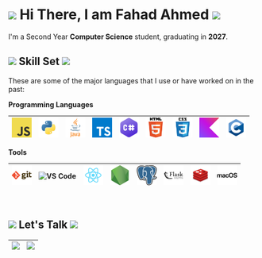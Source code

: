 
<h1> <img  src="https://static.vecteezy.com/system/resources/previews/025/094/086/non_2x/white-heart-sign-isolated-on-transparent-background-valentines-day-icon-hand-drawn-heart-shape-world-heart-day-concept-love-icon-illustration-free-png.png" width="30px"> Hi There, I am Fahad Ahmed <img  src="https://static.vecteezy.com/system/resources/previews/025/094/086/non_2x/white-heart-sign-isolated-on-transparent-background-valentines-day-icon-hand-drawn-heart-shape-world-heart-day-concept-love-icon-illustration-free-png.png" width="30px"> </h1>

I'm a Second Year **Computer Science** student, graduating in **2027**.

## <img  src="https://static.vecteezy.com/system/resources/previews/025/094/086/non_2x/white-heart-sign-isolated-on-transparent-background-valentines-day-icon-hand-drawn-heart-shape-world-heart-day-concept-love-icon-illustration-free-png.png" width="20px"> Skill Set <img  src="https://static.vecteezy.com/system/resources/previews/025/094/086/non_2x/white-heart-sign-isolated-on-transparent-background-valentines-day-icon-hand-drawn-heart-shape-world-heart-day-concept-love-icon-illustration-free-png.png" width="20px">

These are some of the major languages that I use or have worked on in the past:

**Programming Languages**

<img title="JavaScript" alt="JavaScript" width="40px" src="https://raw.githubusercontent.com/github/explore/master/topics/javascript/javascript.png"> | <img title="Python" alt="Python" width="40px" src="https://raw.githubusercontent.com/github/explore/master/topics/python/python.png" /> | <img title="Java" alt="Java" width="40px" src="https://raw.githubusercontent.com/github/explore/master/topics/java/java.png"> | <img title="TypeScript" alt="TypeScript" width="40px" src="https://raw.githubusercontent.com/github/explore/master/topics/typescript/typescript.png"> | <img title="C#" alt="C#" width="40px" src="https://raw.githubusercontent.com/github/explore/master/topics/csharp/csharp.png"> | <img title="HTML" alt="HTML" width="40px" src="https://raw.githubusercontent.com/github/explore/master/topics/html/html.png"> | <img title="CSS" alt="CSS" width="40px" src="https://raw.githubusercontent.com/github/explore/master/topics/css/css.png"> | <img title="Kotlin" alt="Kotlin" width="40px" src="https://raw.githubusercontent.com/github/explore/master/topics/kotlin/kotlin.png"> | <img title="C" alt="C" width="40px" src="https://raw.githubusercontent.com/github/explore/master/topics/c/c.png">
|--|--|--|--|--|--|--|--|--|

**Tools**

<img title="git" alt="git" width="40px" src="https://raw.githubusercontent.com/github/explore/master/topics/git/git.png"> | <img title="VS Code" alt="VS Code" width="40px" src="https://img.icons8.com/fluent/48/000000/visual-studio-code-2019.png"> | <img title="React" alt="React" width="40px" src="https://raw.githubusercontent.com/github/explore/master/topics/react/react.png"> | <img title="Node.js" alt="Node.js" width="40px" src="https://raw.githubusercontent.com/github/explore/master/topics/nodejs/nodejs.png"> | <img title="PostgreSQL" alt="PostgreSQL" width="40px" src="https://raw.githubusercontent.com/github/explore/master/topics/postgresql/postgresql.png"> | <img title="Flask" alt="Flask" width="40px" src="https://raw.githubusercontent.com/github/explore/master/topics/flask/flask.png"> | <img title="redis" alt="redis" width="40px" src="https://raw.githubusercontent.com/github/explore/master/topics/redis/redis.png"> | <img title="Mac" alt="Mac" width="40px" src="https://raw.githubusercontent.com/github/explore/master/topics/macos/macos.png">
|--|--|--|--|--|--|--|--|
<br>

## <img  src="https://static.vecteezy.com/system/resources/previews/025/094/086/non_2x/white-heart-sign-isolated-on-transparent-background-valentines-day-icon-hand-drawn-heart-shape-world-heart-day-concept-love-icon-illustration-free-png.png" width="20px"> Let's Talk <img  src="https://static.vecteezy.com/system/resources/previews/025/094/086/non_2x/white-heart-sign-isolated-on-transparent-background-valentines-day-icon-hand-drawn-heart-shape-world-heart-day-concept-love-icon-illustration-free-png.png" width="20px">

<a href="https://www.linkedin.com/in/fahad-ahmdd/"><img src="https://cdn2.iconfinder.com/data/icons/social-media-2285/512/1_Linkedin_unofficial_colored_svg-128.png" width="40"></a>|<a href="mailto:fahadaahmed8@gmail.com"><img src="https://user-images.githubusercontent.com/86669668/171339003-ef5b5c96-eac8-478c-a9cc-318ca9477fce.gif" width="40"></a>
|--|--|
